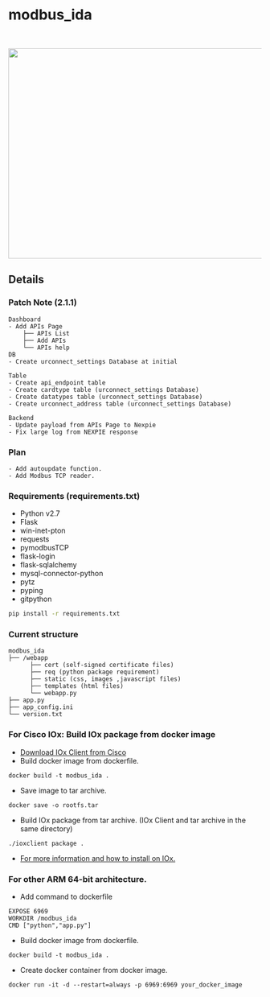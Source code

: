 # modbus_ida
<br>
<p align="center">
    <img src="/webapp/static/images/ida_platform.jpg" width="800" height="418">
</p>

## Details
### Patch Note (2.1.1)
```
Dashboard
- Add APIs Page
    ├── APIs List
    ├── Add APIs
    └── APIs help
DB
- Create urconnect_settings Database at initial

Table
- Create api_endpoint table
- Create cardtype table (urconnect_settings Database)
- Create datatypes table (urconnect_settings Database)
- Create urconnect_address table (urconnect_settings Database)

Backend
- Update payload from APIs Page to Nexpie
- Fix large log from NEXPIE response
```
### Plan
```
- Add autoupdate function.
- Add Modbus TCP reader.
```
### Requirements (requirements.txt)
* Python v2.7
* Flask
* win-inet-pton
* requests
* pymodbusTCP
* flask-login
* flask-sqlalchemy
* mysql-connector-python
* pytz
* pyping
* gitpython
```sh
pip install -r requirements.txt
```
### Current structure
```
modbus_ida
├── /webapp
      ├── cert (self-signed certificate files)
      ├── req (python package requirement)
      ├── static (css, images ,javascript files)
      ├── templates (html files)
      └── webapp.py
├── app.py
├── app_config.ini
└── version.txt
```
### For Cisco IOx: Build IOx package from docker image
* [Download IOx Client from Cisco](https://software.cisco.com/download/home/286306005/type/286306762/release/1.10.0)
* Build docker image from dockerfile.
```
docker build -t modbus_ida .
```
* Save image to tar archive.
```
docker save -o rootfs.tar
```
* Build IOx package from tar archive. (IOx Client and tar archive in the same directory)
```
./ioxclient package .
```
* [For more information and how to install on IOx.](https://www.cisco.com/c/en/us/support/docs/routers/1101-industrial-integrated-services-router/214383-build-and-deploy-a-docker-iox-package-fo.html#anc7)

### For other ARM 64-bit architecture.
* Add command to dockerfile
```
EXPOSE 6969
WORKDIR /modbus_ida
CMD ["python","app.py"]
```
* Build docker image from dockerfile.
```
docker build -t modbus_ida .
```
* Create docker container from docker image.
```
docker run -it -d --restart=always -p 6969:6969 your_docker_image
```
